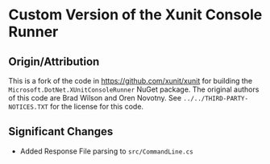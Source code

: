 # Custom Version of the Xunit Console Runner

## Origin/Attribution
This is a fork of the code in https://github.com/xunit/xunit for building the `Microsoft.DotNet.XUnitConsoleRunner` NuGet package.
The original authors of this code are Brad Wilson and Oren Novotny.  See `../../THIRD-PARTY-NOTICES.TXT` for
the license for this code.

## Significant Changes
* Added Response File parsing to `src/CommandLine.cs`